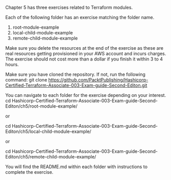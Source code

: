 Chapter 5 has three exercises related to Terraform modules. 

Each of the following folder has an exercise matching the folder name. 

1. root-module-example
2. local-child-module-example
3. remote-child-module-example

Make sure you delete the resources at the end of the exercise as these are real resources getting provisioned in your AWS account and incurs charges. The exercise should not cost more than a dollar if you finish it within 3 to 4 hours. 

Make sure you have cloned the repository. If not, run the following command:
git clone https://github.com/PacktPublishing/Hashicorp-Certified-Terraform-Associate-003-Exam-guide-Second-Editon.git

You can navigate to each folder for the exercise depending on your interest. 
cd Hashicorp-Certified-Terraform-Associate-003-Exam-guide-Second-Editon/ch5/root-module-example/

or

cd Hashicorp-Certified-Terraform-Associate-003-Exam-guide-Second-Editon/ch5/local-child-module-example/

or

cd Hashicorp-Certified-Terraform-Associate-003-Exam-guide-Second-Editon/ch5/remote-child-module-example/

You will find the README.md within each folder with instructions to complete the exercise. 